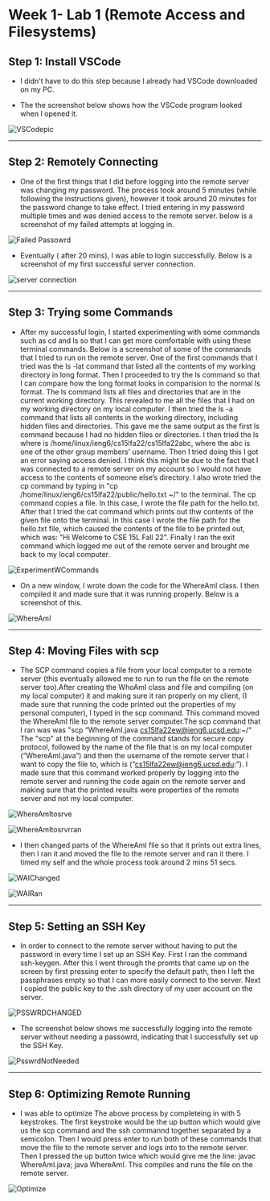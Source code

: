 # Week 1- Lab 1 (Remote Access and Filesystems)

## Step 1: Install VSCode

* I didn't have to do this step because I already had VSCode downloaded on my PC. 

* The the screenshot below shows how the VSCode program looked when I opened it. 

![VSCodepic](VScodeInstall.png)

___

## Step 2: Remotely Connecting

* One of the first things that I did before logging into the remote server was changing my password. The process took around 5 minutes (while following the instructions given), however it took around 20 minutes for the password change to take effect. I tried entering in my password multiple times and was denied access to the remote server. below is  a screenshot of my failed attempts at logging in.

![Failed Passowrd](PasswordError.png)

* Eventually ( after 20 mins), I was able to login successfully. Below is a screenshot of my first successful server connection. 

![server connection](FirstLogin.png)

___

## Step 3: Trying some Commands

* After my successful login, I started experimenting with some commands such as cd and ls so that I can get more comfortable with using these terminal commands. Below is a screenshot of some of the commands that I tried to run on the remote server. One of the first commands that I tried was the ls -lat command that listed all the contents of my working directory in long format. Then I proceeded to try the ls command so that I can compare how the long format looks in comparision to the normal ls format. The ls command lists all files and directories that are in the current working directory. This revealed to me all the files that I had on my working directory on my local computer. I then tried the ls -a command that lists all contents in the working directory, including hidden files and directories. This gave me the same output as the first ls command because I had no hidden files or directories. I then tried the ls <directory> where <directory> is /home/linux/ieng6/cs15lfa22/cs15lfa22abc, where the abc is one of the other group members’ username. Then I tried doing this I got an error saying access denied. I think this might be due to the fact that I was connected to a remote server on my account so I would not have access to the contents of someone else’s directory. I also wrote tried the cp command by typing in "cp /home/linux/ieng6/cs15lfa22/public/hello.txt ~/" to the terminal. The cp command copies a file. In this case, I wrote the file path for the hello.txt. After that I tried the cat command which prints out thw contents of the given file onto the terminal. In this case I wrote the file path for the hello.txt file, which caused the contents of the file to be printed out, which was: "Hi Welcome to CSE 15L Fall 22". Finally I ran the exit command which logged me out of the remote server and brought me back to my local computer. 

![ExperimentWCommands](ExpWCommands.png)

* On a new window, I wrote down the code for the WhereAmI class. I then compiled it and made sure that it was running properly. Below is a screenshot of this.

![WhereAmI](WhereAmI1stAttmpt.png)

___

## Step 4: Moving Files with scp

* The SCP command copies a file from your local computer to a remote server (this eventually allowed me to run to run the file on the remote server too).After creating the WhoAmI class and file and compiling (on my local computer) it and making sure it ran properly on my client, (I made sure that running the code printed out the properties of my personal computer), I typed in the scp command. This command moved the WhereAmI file to the remote server computer.The scp command that I ran was was "scp “WhereAmI.java cs15lfa22ew@ieng6.ucsd.edu:~/“ The "scp" at the beginning of the command stands for secure copy protocol, followed by the name of the file that is on my local computer (“WhereAmI.java”) and then the username of the remote server that I want to copy the file to, which is (“cs15lfa22ew@ieng6.ucsd.edu:”). I made sure that this command worked properly by logging into the remote server and running the code again on the remote server and making sure that the printed results were properties of the remote server and not my local computer. 

![WhereAmItosrve](WAISenttoServer.png)

![WhereAmItosrvrran](WAIRanOnSrvr.png)

* I then changed parts of the WhereAmI file so that it prints out extra lines, then I ran it and moved the file to the remote server and ran it there. I timed my self and the whole process took around 2 mins 51 secs. 

![WAIChanged](changedtheWAI.png)

![WAIRan](ranTheChangedWAI.png)

___

## Step 5: Setting an SSH Key

* In order to connect to the remote server without having to put the password in every time I set up an SSH Key. First I ran the command ssh-keygen. After this I went through the promts that came up on the screen by first pressing enter to specify the default path, then I left the passphrases empty so that I can more easily connect to the server. Next I copied the public key to the .ssh directory of my user account on the server. 

![PSSWRDCHANGED](chnagedPassword.png)

* The screenshot below shows me successfully logging into the remote server without needing a passowrd, indicating that I successfully set up the SSH Key.

![PsswrdNotNeeded](passwordNotReqd.png)

___

## Step 6: Optimizing Remote Running

* I was able to optimize The above process by completeing in with 5 keystrokes. The first keystroke would be the up button which would give us the scp command and the ssh commannd together separated by a semicolon. Then I would press enter to run both of these commands that move the file to the remote server and logs into to the remote server. Then I pressed the up button twice which would give me the line: javac WhereAmI.java; java WhereAmI. This compiles and runs the file on the remote server. 

![Optimize](optmzation.png)
